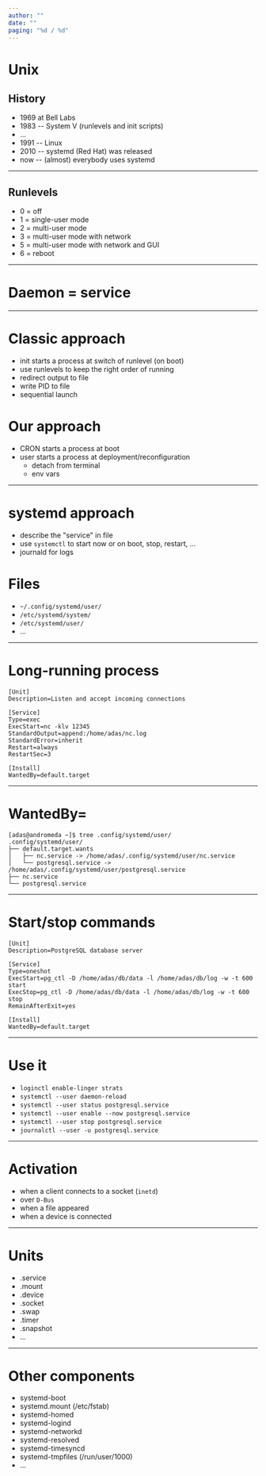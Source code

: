 ```yaml
---
author: ""
date: ""
paging: "%d / %d"
---
```


# Unix
## History
* 1969 at Bell Labs
* 1983 -- System V (runlevels and init scripts)
* ...
* 1991 -- Linux
* 2010 -- systemd (Red Hat) was released
* now -- (almost) everybody uses systemd

---

## Runlevels
* 0 = off
* 1 = single-user mode
* 2 = multi-user mode
* 3 = multi-user mode with network
* 5 = multi-user mode with network and GUI
* 6 = reboot

---

# Daemon = service

---

# Classic approach
* init starts a process at switch of runlevel (on boot)
* use runlevels to keep the right order of running
* redirect output to file
* write PID to file
* sequential launch

# Our approach
* CRON starts a process at boot
* user starts a process at deployment/reconfiguration
  * detach from terminal
  * env vars

---

# systemd approach
* describe the "service" in file
* use `systemctl` to start now or on boot, stop, restart, ...
* journald for logs

# Files
* `~/.config/systemd/user/`
* `/etc/systemd/system/`
* `/etc/systemd/user/`
* ...

---

# Long-running process
```
[Unit]
Description=Listen and accept incoming connections

[Service]
Type=exec
ExecStart=nc -klv 12345
StandardOutput=append:/home/adas/nc.log
StandardError=inherit
Restart=always
RestartSec=3

[Install]
WantedBy=default.target
```

---

# WantedBy=
```
[adas@andromeda ~]$ tree .config/systemd/user/
.config/systemd/user/
├── default.target.wants
│   ├── nc.service -> /home/adas/.config/systemd/user/nc.service
│   └── postgresql.service -> /home/adas/.config/systemd/user/postgresql.service
├── nc.service
└── postgresql.service
```

---

# Start/stop commands
```
[Unit]
Description=PostgreSQL database server

[Service]
Type=oneshot
ExecStart=pg_ctl -D /home/adas/db/data -l /home/adas/db/log -w -t 600 start
ExecStop=pg_ctl -D /home/adas/db/data -l /home/adas/db/log -w -t 600 stop
RemainAfterExit=yes

[Install]
WantedBy=default.target
```

---

# Use it
* `loginctl enable-linger strats`
* `systemctl --user daemon-reload`
* `systemctl --user status postgresql.service`
* `systemctl --user enable --now postgresql.service`
* `systemctl --user stop postgresql.service`
* `journalctl --user -u postgresql.service`

---

# Activation
* when a client connects to a socket (`inetd`)
* over `D-Bus`
* when a file appeared
* when a device is connected

---

# Units
* .service
* .mount
* .device
* .socket
* .swap
* .timer
* .snapshot
* ...

---

# Other components
* systemd-boot
* systemd.mount (/etc/fstab)
* systemd-homed
* systemd-logind
* systemd-networkd
* systemd-resolved
* systemd-timesyncd
* systemd-tmpfiles (/run/user/1000)
* ...

